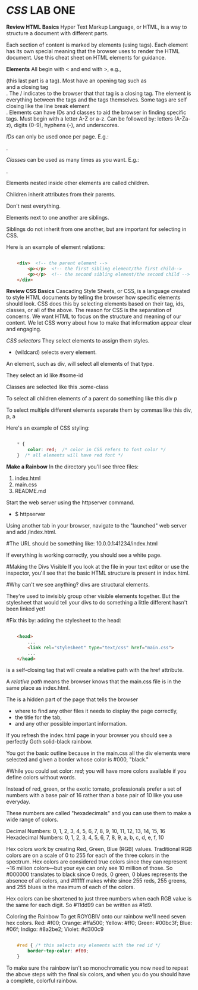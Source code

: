 # *CSS* LAB ONE

**Review HTML Basics**
Hyper Text Markup Language, or HTML, is a way to structure a document with different parts.

Each section of content is marked by elements (using tags). Each element has its own special meaning that the browser uses to render the HTML document. Use this cheat sheet on HTML elements for guidance.

**Elements**
All begin with < and end with >, e.g., <div> (this last part is a tag).
Most have an opening tag such as <div> and a closing tag </div>.
The / indicates to the browser that that tag is a closing tag.
The element is everything between the tags and the tags themselves.
Some tags are self closing like the line break element <br>.
Elements can have IDs and classes to aid the browser in finding specific tags.
Must begin with a letter A-Z or a-z.
Can be followed by: letters (A-Za-z), digits (0-9), hyphens (-), and underscores.


*IDs* can only be used once per page.
E.g.: <div id="this-special-div"></div>.

*Classes* can be used as many times as you want.
E.g.: <div class="a-less-special-div"></div>.

Elements nested inside other elements are called children.

Children inherit attributes from their parents.

Don't nest everything.

Elements next to one another are siblings.

Siblings do not inherit from one another, but are important for selecting in CSS.

Here is an example of element relations:
```html

    <div>  <!-- the parent element -->
        <p></p>  <!-- the first sibling element/the first child-->
        <p></p>  <!-- the second sibling element/the second child -->
    </div>

```

**Review CSS Basics**
Cascading Style Sheets, or CSS, is a language created to style HTML documents by telling the browser how specific elements should look. CSS does this by selecting elements based on their tag, ids, classes, or all of the above. The reason for CSS is the separation of concerns. We want HTML to focus on the structure and meaning of our content. We let CSS worry about how to make that information appear clear and engaging.

*CSS selectors*
They select elements to assign them styles.
* (wildcard) selects every element.

An element, such as div, will select all elements of that type.

They select an id like #some-id

Classes are selected like this .some-class

To select all children elements of a parent
do something like this div p

To select multiple different elements
separate them by commas like this div, p, a

Here's an example of CSS styling:
```css

    * {
        color: red;  /* color in CSS refers to font color */
    }  /* all elements will have red font */

```

**Make a Rainbow**
In the directory you'll see three files:
1. index.html
2. main.css
3. README.md

Start the web server using the httpserver command.
* $ httpserver

Using another tab in your browser,
navigate to the "launched" web server and add /index.html.

#The URL should be something like:
10.0.0.1:41234/index.html

If everything is working correctly, you should see a white page.

#Making the Divs Visible
If you look at the file in your text editor or use the inspector,
you'll see that the basic HTML structure is present in index.html.

#Why can't we see anything?
divs are structural elements.

They're used to invisibly group other visible elements together.
But the stylesheet that would tell your divs to do something a little different hasn't been linked yet!

#Fix this by:
adding the stylesheet to the head:
```html

    <head>
        ...
        <link rel="stylesheet" type="text/css" href="main.css">
        ...
    </head>

```
<link href=""> is a self-closing tag that will create a relative path with the href attribute.

A *relative path* means the browser knows that the main.css file is in the same place as index.html.

The <head> is a hidden part of the page that tells the browser
* where to find any other files it needs to display the page correctly,
* the title for the tab,
* and any other possible important information.

If you refresh the index.html page in your browser you should see a perfectly
Goth solid-black rainbow.

You got the basic outline because in the main.css all the div elements were selected and given a border whose color is #000, "black."

#While you could set color: *red*;
you will have more colors available if you define colors without words.

Instead of red, green, or the exotic tomato,
professionals prefer a set of numbers with a base pair of 16 rather than a base pair of 10 like you use everyday.

These numbers are called "hexadecimals" and you can use them to make a wide range of colors.

Decimal Numbers:      0, 1, 2, 3, 4, 5, 6, 7, 8, 9, 10, 11, 12, 13, 14, 15, 16
Hexadecimal Numbers:  0, 1, 2, 3, 4, 5, 6, 7, 8, 9,  a,  b,  c,  d,  e,  f, 10

Hex colors work by creating Red, Green, Blue (RGB) values. Traditional RGB colors are on a scale of 0 to 255 for each of the three colors in the spectrum. Hex colors are considered true colors since they can represent ~16 million colors—but your eye can only see 10 million of those. So #000000 translates to black since 0 reds, 0 green, 0 blues represents the absence of all colors, and #ffffff makes white since 255 reds, 255 greens, and 255 blues is the maximum of each of the colors.

Hex colors can be shortened to just three numbers when each RGB value is the same for each digit. So #11dd99 can be written as #1d9.

Coloring the Rainbow
To get ROYGBIV onto our rainbow we'll need seven hex colors. Red: #f00; Orange: #ffa500; Yellow: #ff0; Green: #00bc3f; Blue: #06f; Indigo: #8a2be2; Violet: #d300c9

```css

    #red { /* this selects any elements with the red id */
        border-top-color: #f00;
    }

```
To make sure the rainbow isn't so monochromatic you now need to repeat the above steps with the final six colors, and when you do you should have a complete, colorful rainbow.
